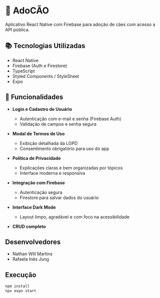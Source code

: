 # 🐾 AdoCÃO

Aplicativo React Native com Firebase para adoção de cães com acesso a API pública.

## 📚 Tecnologias Utilizadas

- React Native
- Firebase (Auth e Firestore)
- TypeScript 
- Styled Components / StyleSheet
- Expo

## 🚀 Funcionalidades

- **Login e Cadastro de Usuário**
  - Autenticação com e-mail e senha (Firebase Auth)
  - Validação de campos e senha segura

- **Modal de Termos de Uso**
  - Exibição detalhada da LGPD
  - Consentimento obrigatório para uso do app

- **Política de Privacidade**
  - Explicações claras e bem organizadas por tópicos
  - Interface moderna e responsiva

- **Integração com Firebase**
  - Autenticação segura
  - Firestore para salvar dados do usuário

- **Interface Dark Mode**
  - Layout limpo, agradável e com foco na acessibilidade

- **CRUD completo**

## Desenvolvedores
- Nathan Will Martins
- Rafaela Inês Jung

## Execução

```bash
npm install
npx expo start

